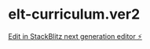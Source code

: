 # elt-curriculum.ver2

[Edit in StackBlitz next generation editor ⚡️](https://stackblitz.com/~/github.com/ippeitanaka/elt-curriculum.ver2)